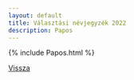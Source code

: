 ```yaml
---
layout: default
title: Választási névjegyzék 2022
description: Papos
---
```


{% include Papos.html %}

[Vissza](./)